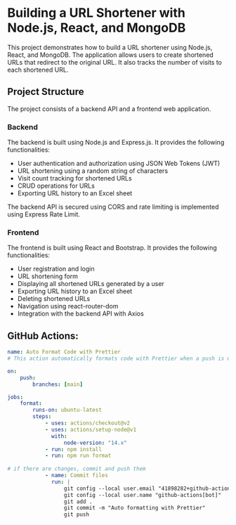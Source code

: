 # Building a URL Shortener with Node.js, React, and MongoDB

This project demonstrates how to build a URL shortener using Node.js, React, and MongoDB. The application allows users to create shortened URLs that redirect to the original URL. It also tracks the number of visits to each shortened URL.

## Project Structure

The project consists of a backend API and a frontend web application.

### Backend

The backend is built using Node.js and Express.js. It provides the following functionalities:

-   User authentication and authorization using JSON Web Tokens (JWT)
-   URL shortening using a random string of characters
-   Visit count tracking for shortened URLs
-   CRUD operations for URLs
-   Exporting URL history to an Excel sheet

The backend API is secured using CORS and rate limiting is implemented using Express Rate Limit.

### Frontend

The frontend is built using React and Bootstrap. It provides the following functionalities:

-   User registration and login
-   URL shortening form
-   Displaying all shortened URLs generated by a user
-   Exporting URL history to an Excel sheet
-   Deleting shortened URLs
-   Navigation using react-router-dom
-   Integration with the backend API with Axios

## GitHub Actions:

[//]: # (formating code whenever a push is made to the master branch)

```yml
name: Auto Format Code with Prettier
# This action automatically formats code with Prettier when a push is made to the main branch.

on:
    push:
        branches: [main]

jobs:
    format:
        runs-on: ubuntu-latest
        steps:
            - uses: actions/checkout@v2
            - uses: actions/setup-node@v1
              with:
                  node-version: "14.x"
            - run: npm install
            - run: npm run format
              
# if there are changes, commit and push them
            - name: Commit files
              run: |
                  git config --local user.email "41898282+github-actions[bot]@users.noreply.github.com"
                  git config --local user.name "github-actions[bot]"
                  git add .
                  git commit -m "Auto formatting with Prettier"
                  git push

```

